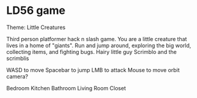 # LD56 game

Theme: Little Creatures

Third person platformer hack n slash game.
You are a little creature that lives in a home of "giants".
Run and jump around, exploring the big world, collecting items, and fighting bugs.
Hairy little guy
Scrimblo and the scrimblis

WASD to move
Spacebar to jump
LMB to attack
Mouse to move orbit camera?

Bedroom
Kitchen
Bathroom
Living Room
Closet